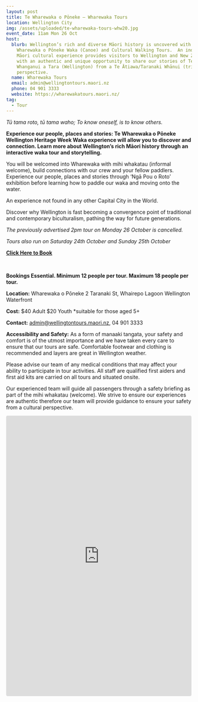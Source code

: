```yaml
---
layout: post
title: Te Wharewaka o Pōneke – Wharewaka Tours
location: Wellington City
img: /assets/uploaded/te-wharewaka-tours-whw20.jpg
event_date: 11am Mon 26 Oct
host:
  blurb: Wellington’s rich and diverse Māori history is uncovered with Te
    Wharewaka o Pōneke Waka (Canoe) and Cultural Walking Tours.  An indigenous
    Māori cultural experience provides visitors to Wellington and New Zealand
    with an authentic and unique opportunity to share our stories of Te
    Whanganui a Tara (Wellington) from a Te Ātiawa/Taranaki Whānui (tribe)
    perspective.
  name: Wharewaka Tours
  email: admin@wellingtontours.maori.nz
  phone: 04 901 3333
  website: https://wharewakatours.maori.nz/
tag:
  - Tour
---
```

*Tū tama roto, tū tama waho;  To know oneself, is to know others.* 	

**Experience our people, places and stories: Te Wharewaka o Pōneke Wellington Heritage Week Waka experience will allow you to discover and connection. Learn more about Wellington’s rich Māori history through an interactive waka tour and storytelling.**

You will be welcomed into Wharewaka with mihi whakatau (informal welcome), build connections with our crew and your fellow paddlers. Experience our people, places and stories through ‘Ngā Pou o Roto’ exhibition before learning how to paddle our waka and moving onto the water.

An experience not found in any other Capital City in the World.

Discover why Wellington is fast becoming a convergence point of traditional and contemporary biculturalism, pathing the way for future generations.

*The previously advertised 2pm tour on Monday 26 October is cancelled.* 

*Tours also run on Saturday 24th October and Sunday 25th October*

**[Click Here to Book](https://wharewakatours.maori.nz/booking-form/)**

<br>

**Bookings Essential. Minimum 12 people per tour. Maximum 18 people per tour.**

**Location:** Wharewaka o Pōneke 2 Taranaki St, Whairepo Lagoon Wellington Waterfront

**Cost:** $40 Adult $20 Youth *suitable for those aged 5+ 

**Contact:** admin@wellingtontours.maori.nz, 04 901 3333

**Accessibility and Safety:** As a form of manaaki tangata, your safety and comfort is of the utmost importance and we have taken every care to ensure that our tours are safe. Comfortable footwear and clothing is recommended and layers are great in Wellington weather. 

Please advise our team of any medical conditions that may affect your ability to participate in tour activities. All staff are qualified first aiders and first aid kits are carried on all tours and situated onsite. 

Our experienced team will guide all passengers through a safety briefing as part of the mihi whakatau (welcome). We strive to ensure our experiences are authentic therefore our team will provide guidance to ensure your safety from a cultural perspective.

<iframe class="instagram-media instagram-media-rendered" id="instagram-embed-0" src="https://www.instagram.com/p/CCxE8iFs7uh/embed/captioned/?cr=1&amp;v=12&amp;wp=1080&amp;rd=https%3A%2F%2Fwellingtonheritageweek.co.nz&amp;rp=%2Fevent%2Fwainuiomata-historical-community-exhibition%2F#%7B%22ci%22%3A0%2C%22os%22%3A310.95499999355525%2C%22ls%22%3A164.63500005193055%2C%22le%22%3A184.0500000398606%7D" allowtransparency="true" allowfullscreen="true" frameborder="0" height="756" data-instgrm-payload-id="instagram-media-payload-0" scrolling="no" style="background: white;max-width: 540px;width: calc(100% - 3px);border-radius: 3px;border: 1px solid rgb(219, 219, 219);box-shadow: none;display: block;margin: 0px 0px 12px;min-width: 290px;padding: 0px;"></iframe>